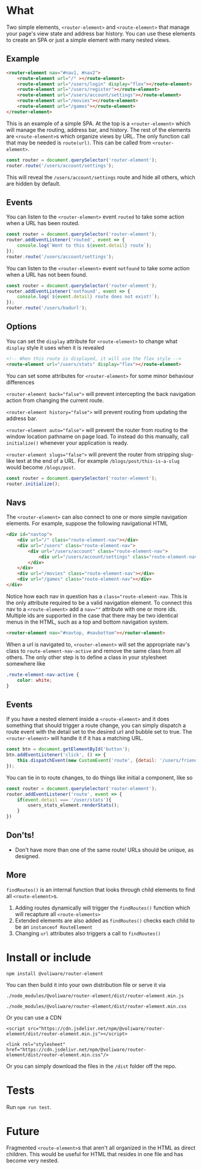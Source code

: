 # What
Two simple elements, `<router-element>` and `<route-element>` that manage your page's view state and address bar history. You can use these elements to create an SPA or just a simple element with many nested views.

## Example

```html
<router-element nav="#nav1, #nav2">
    <route-element url="/" ></route-element>
    <route-element url="/users/login" display="flex"></route-element>
    <route-element url="/users/register"></route-element>
    <route-element url="/users/account/settings"></route-element>
    <route-element url="/movies"></route-element>
    <route-element url="/games"></route-element>
</router-element>
```

This is an example of a simple SPA. At the top is a `<router-element>` which will manage the routing, address bar, and history. The rest of the elements are `<route-element>`s which organize views by URL. The only function call that may be needed is `route(url)`. This can be called from `<router-element>`.

```js
const router = document.querySelector('router-element');
router.route('/users/account/settings');
```

This will reveal the `/users/account/settings` route and hide all others, which are hidden by default.

## Events
You can listen to the `<router-element>` event `routed` to take some action when a URL has been routed.

```js
const router = document.querySelector('router-element');
router.addEventListener('routed', event => {
    console.log(`Went to this ${event.detail} route`);
});
router.route('/users/account/settings');
```

You can listen to the `<router-element>` event `notfound` to take some action when a URL has not been found.
```js
const router = document.querySelector('router-element');
router.addEventListener('notfound', event => {
    console.log(`${event.detail} route does not exist!`);
});
router.route('/users/badurl');
```

## Options
You can set the `display` attribute for `<route-element>` to change what `display` style it uses when it is revealed

```html
<!-- When this route is displayed, it will use the flex style -->
<route-element url="/users/stats" display="flex"></route-element>
```

You can set some attributes for `<router-element>` for some minor behaviour differences

`<router-element back="false">` will prevent intercepting the back navigation action from changing the current route.

`<router-element history="false">` will prevent routing from updating the address bar. 

`<router-element auto="false">` will prevent the router from routing to the window location pathname on page load. To instead do this manually, call `initialize()` whenever your application is ready.

`<router-element slugs="false">` will prevent the router from stripping slug-like text at the end of a URL. For example `/blogs/post/this-is-a-slug` would become `/blogs/post`.

```js
const router = document.querySelector('router-element');
router.initialize(); 
```

## Navs
The `<router-element>` can also connect to one or more simple navigation elements. For example, suppose the following navigational HTML

```html
<div id="navtop">
    <div url="/" class="route-element-nav"></div>
    <div url="/users" class="route-element-nav">
        <div url="/users/account" class="route-element-nav">
            <div url="/users/account/settings" class="route-element-nav"></div>
        </div>
    </div>
    <div url="/movies" class="route-element-nav"></div>
    <div url="/games" class="route-element-nav"></div>
</div>
```

Notice how each nav in question has a `class="route-element-nav`. This is the only attribute required to be a valid navigation element. To connect this nav to a `<route-element>` add a `nav=""` attribute with one or more ids. Multiple ids are supported in the case that there may be two identical menus in the HTML, such as a top and bottom navigation system.

```html
<router-element nav="#navtop, #navbottom"></router-element>
```

When a url is navigated to, `<router-element>` will set the appropriate nav's class to `route-element-nav-active` and remove the same class from all others. The only other step is to define a class in your stylesheet somewhere like

```css
.route-element-nav-active {
    color: white;
}
```

## Events
If you have a nested element inside a `<route-element>` and it does something that should trigger a route change, you can simply dispatch a route event with the detail set to the desired url and bubble set to true. The `<router-element>` will handle it if it has a matching URL.

```js 
const btn = document.getElementById('button');
btn.addEventListener('click', () => {
    this.dispatchEvent(new CustomEvent('route', {detail: '/users/friends', bubbles: true}));
});
```

You can tie in to route changes, to do things like initial a component, like so

```js
const router = document.querySelector('router-element');
router.addEventListener('route', event => {
    if(event.detail === '/user/stats'){
        users_stats_element.renderStats();
    }
}) 
```

## Don'ts!
- Don't have more than one of the same route! URLs should be unique, as designed.

## More
`findRoutes()` is an internal function that looks through child elements to find all `<route-element>`s.

1. Adding routes dynamically will trigger the `findRoutes()` function which will recapture all `<route-elements>`
2. Extended elements are also added as `findRoutes()` checks each child to be an `instanceof RouteElement`
3. Changing `url` attributes also triggers a call to `findRoutes()`

# Install or include

`npm install @voliware/router-element`

You can then build it into your own distribution file or serve it via 

`./node_modules/@voliware/router-element/dist/router-element.min.js`

`./node_modules/@voliware/router-element/dist/router-element.min.css`

Or you can use a CDN

`<script src="https://cdn.jsdelivr.net/npm/@voliware/router-element/dist/router-element.min.js"></script>`

`<link rel="stylesheet" href="https://cdn.jsdelivr.net/npm/@voliware/router-element/dist/router-element.min.css"/>`

Or you can simply download the files in the `/dist` folder off the repo.

# Tests
Run `npm run test`.

# Future
Fragmented `<route-element>`s that aren't all organized in the HTML as direct children. This would be useful for HTML that resides in one file and has become very nested.
